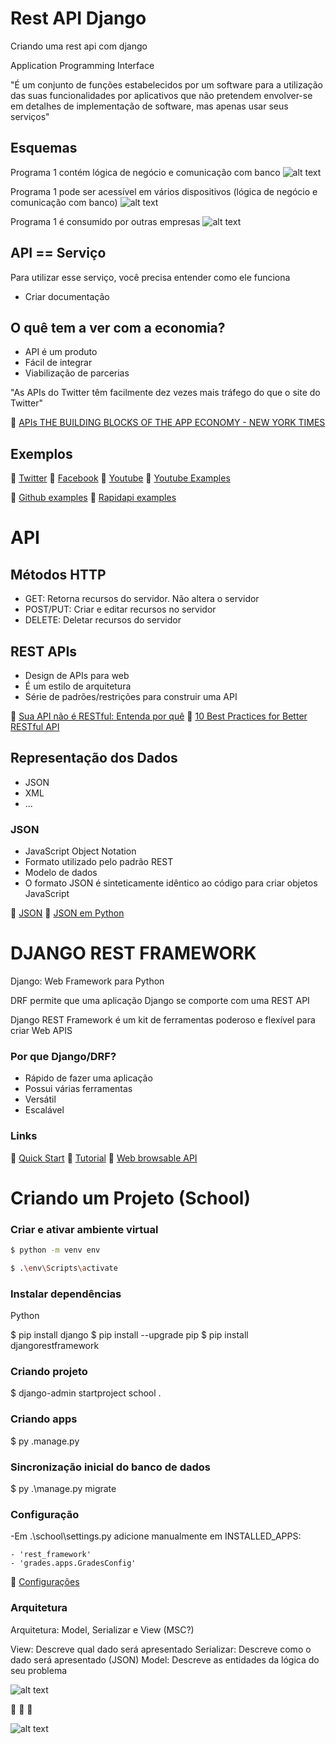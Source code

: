 # Rest API Django

Criando uma rest api com django

Application Programming Interface

"É um conjunto de funções estabelecidos por um software para 
a utilização das suas funcionalidades por aplicativos que não 
pretendem envolver-se em detalhes de implementação de software, 
mas apenas usar seus serviços"

## Esquemas

Programa 1 contém lógica de negócio e comunicação com banco
![alt text](https://github.com/rauldosS/rest-api-django/blob/main/images/01.png?raw=true)

Programa 1 pode ser acessível em vários dispositivos (lógica de negócio e comunicação com banco)
![alt text](https://github.com/rauldosS/rest-api-django/blob/main/images/02.png?raw=true)

Programa 1 é consumido por outras empresas
![alt text](https://github.com/rauldosS/rest-api-django/blob/main/images/03.png?raw=true)

## API == Serviço

Para utilizar esse serviço, você precisa entender como ele funciona

- Criar documentação

## O quê tem a ver com a economia?

- API é um produto
- Fácil de integrar
- Viabilização de parcerias

"As APIs do Twitter têm facilmente dez vezes mais tráfego do que o site do Twitter"


🔗 [APIs THE BUILDING BLOCKS OF THE APP ECONOMY - NEW YORK TIMES](https://www.nytimes.com/paidpost/ca-technologies/apis-the-building-blocks-of-the-app-economy.html)

## Exemplos

🔗 [Twitter](https://developer.twitter.com/en/docs/twitter-api)
🔗 [Facebook]()
🔗 [Youtube](https://developers.google.com/youtube/v3)
    🔗 [Youtube Examples](https://github.com/youtube/api-samples)

🔗 [Github examples](https://github.com/public-apis/public-apis)
🔗 [Rapidapi examples](https://rapidapi.com/blog/most-popular-apis-2018/)

# API
## Métodos HTTP

- GET: Retorna recursos do servidor. Não altera o servidor
- POST/PUT: Criar e editar recursos no servidor
- DELETE: Deletar recursos do servidor

## REST APIs

- Design de APIs para web
- É um estilo de arquitetura
- Série de padrões/restrições para construir uma API

🔗 [Sua API não é RESTful: Entenda por quê](https://blog.geekhunter.com.br/sua-api-nao-e-restful-entenda-por-que/)
🔗 [10 Best Practices for Better RESTful API](https://medium.com/@mwaysolutions/10-best-practices-for-better-restful-api-cbe81b06f291)

## Representação dos Dados

- JSON
- XML
- ...

### JSON
- JavaScript Object Notation
- Formato utilizado pelo padrão REST
- Modelo de dados
- O formato JSON é sinteticamente idêntico ao código para criar objetos JavaScript

🔗 [JSON](https://www.json.org/json-en.html)
🔗 [JSON em Python](https://docs.python.org/pt-br/3/library/json.html)

# DJANGO REST FRAMEWORK

Django: Web Framework para Python

DRF permite que uma aplicação Django se comporte com uma REST API

Django REST Framework é um kit de ferramentas poderoso e flexível para criar Web APIS

### Por que Django/DRF?

- Rápido de fazer uma aplicação
- Possui várias ferramentas
- Versátil
- Escalável

### Links

🔗 [Quick Start]()
🔗 [Tutorial]()
🔗 [Web browsable API](https://restframework.herokuapp.com/)

# Criando um Projeto (School)

### Criar e ativar ambiente virtual

```cmd
$ python -m venv env
```
```bash
$ .\env\Scripts\activate
```

### Instalar dependências

Python

\$ pip install django
\$ pip install --upgrade pip
\$ pip install djangorestframework

### Criando projeto

\$ django-admin startproject school .

### Criando apps 

\$ py .manage.py 

### Sincronização inicial do banco de dados

\$ py .\manage.py migrate

### Configuração

-Em .\school\settings.py adicione manualmente em INSTALLED_APPS:

    - 'rest_framework'
    - 'grades.apps.GradesConfig'

🔗 [Configurações](https://www.django-rest-framework.org/api-guide/settings/)

### Arquitetura

Arquitetura: Model, Serializar e View (MSC?)

View: Descreve qual dado será apresentado
Serializar: Descreve como o dado será apresentado (JSON)
Model: Descreve as entidades da lógica do seu problema

![alt text](https://github.com/rauldosS/rest-api-django/blob/main/images/04.png?raw=true)

🔗 []()
🔗 []()
🔗 []()

![alt text](https://github.com/rauldosS/rest-api-django/blob/main/images/02.png?raw=true)